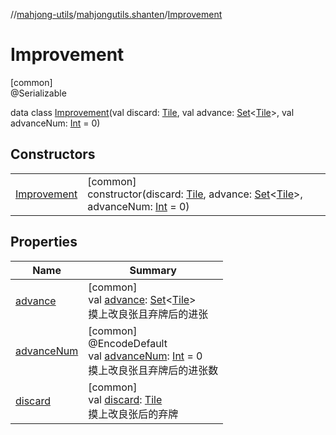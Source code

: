 //[mahjong-utils](../../../index.md)/[mahjongutils.shanten](../index.md)/[Improvement](index.md)

# Improvement

[common]\
@Serializable

data class [Improvement](index.md)(val discard: [Tile](../../mahjongutils.models/-tile/index.md), val advance: [Set](https://kotlinlang.org/api/latest/jvm/stdlib/kotlin.collections/-set/index.html)&lt;[Tile](../../mahjongutils.models/-tile/index.md)&gt;, val advanceNum: [Int](https://kotlinlang.org/api/latest/jvm/stdlib/kotlin/-int/index.html) = 0)

## Constructors

| | |
|---|---|
| [Improvement](-improvement.md) | [common]<br>constructor(discard: [Tile](../../mahjongutils.models/-tile/index.md), advance: [Set](https://kotlinlang.org/api/latest/jvm/stdlib/kotlin.collections/-set/index.html)&lt;[Tile](../../mahjongutils.models/-tile/index.md)&gt;, advanceNum: [Int](https://kotlinlang.org/api/latest/jvm/stdlib/kotlin/-int/index.html) = 0) |

## Properties

| Name | Summary |
|---|---|
| [advance](advance.md) | [common]<br>val [advance](advance.md): [Set](https://kotlinlang.org/api/latest/jvm/stdlib/kotlin.collections/-set/index.html)&lt;[Tile](../../mahjongutils.models/-tile/index.md)&gt;<br>摸上改良张且弃牌后的进张 |
| [advanceNum](advance-num.md) | [common]<br>@EncodeDefault<br>val [advanceNum](advance-num.md): [Int](https://kotlinlang.org/api/latest/jvm/stdlib/kotlin/-int/index.html) = 0<br>摸上改良张且弃牌后的进张数 |
| [discard](discard.md) | [common]<br>val [discard](discard.md): [Tile](../../mahjongutils.models/-tile/index.md)<br>摸上改良张后的弃牌 |
